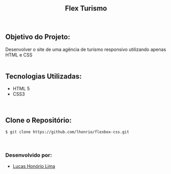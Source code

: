 <h2 align='center'>
    Flex Turismo
</h2>
</br>
<h2>Objetivo do Projeto:</h2>
Desenvolver o site de uma agência de turismo responsivo utilizando apenas HTML e CSS
</br>
</br>
<h2>Tecnologias Utilizadas:</h2>

- HTML 5
- CSS3
<br>
<h2>Clone o Repositório:</h2>

````bash
$ git clone https://github.com/lhonrio/flexbox-css.git
````
</br><h3><b>Desenvolvido por:</h3></b>
- [Lucas Honório Lima](https://www.linkedin.com/in/lhonrio/)
